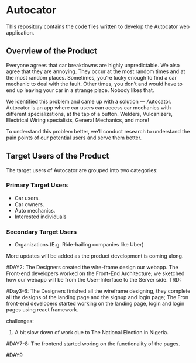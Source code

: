 # Autocator
This repository contains the code files written to develop the Autocator web application.

## Overview of the Product

Everyone agrees that car breakdowns are highly unpredictable. We also agree that they are annoying. They occur at the most random times and at the most random places. Sometimes, you’re lucky enough to find a car mechanic to deal with the fault. Other times, you don’t and would have to end up leaving your car in a strange place. Nobody likes that. 

We identified this problem and came up with a solution — Autocator. Autocator is an app where car users can access car mechanics with different specializations, at the tap of a button. Welders, Vulcanizers, Electrical Wiring specialists, General Mechanics, and more!

To understand this problem better, we’ll conduct research to understand the pain points of our potential users and serve them better.

## Target Users of the Product

The target users of Autocator are grouped into two categories:

### Primary Target Users

- Car users.
- Car owners.
- Auto mechanics.
- Interested individuals

### Secondary Target Users

- Organizations (E.g. Ride-hailing companies like Uber)

More updates will be added as the product development is coming along.



#DAY2:
The Designers created the wire-frame design our webapp.
The Front-end developers worked on the Front-End Architecture; we sketched how our webapp will be from the User-Interface to the Server side.
TRD: 

#Day3-6: 
The Designers finished all the wireframe designing, they complete all the designs of the landing page and the signup and login page;
The Fron front-end developers started working on the landing page, login and login pages using react framework.

challenges:
1) A bit slow down of work due to The National Election in Nigeria.

#DAY7-8:
The frontend started woring on the functionality of the pages.


#DAY9


